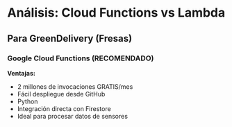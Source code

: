 #  Análisis: Cloud Functions vs Lambda

## Para GreenDelivery (Fresas)

### Google Cloud Functions (RECOMENDADO)
**Ventajas:**
- 2 millones de invocaciones GRATIS/mes
- Fácil despliegue desde GitHub
- Python 
- Integración directa con Firestore
- Ideal para procesar datos de sensores

